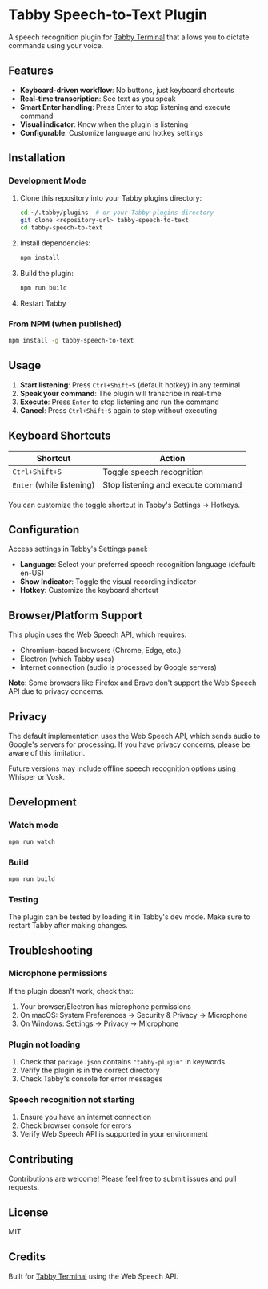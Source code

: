 # Tabby Speech-to-Text Plugin

A speech recognition plugin for [Tabby Terminal](https://tabby.sh) that allows you to dictate commands using your voice.

## Features

- **Keyboard-driven workflow**: No buttons, just keyboard shortcuts
- **Real-time transcription**: See text as you speak
- **Smart Enter handling**: Press Enter to stop listening and execute command
- **Visual indicator**: Know when the plugin is listening
- **Configurable**: Customize language and hotkey settings

## Installation

### Development Mode

1. Clone this repository into your Tabby plugins directory:
   ```bash
   cd ~/.tabby/plugins  # or your Tabby plugins directory
   git clone <repository-url> tabby-speech-to-text
   cd tabby-speech-to-text
   ```

2. Install dependencies:
   ```bash
   npm install
   ```

3. Build the plugin:
   ```bash
   npm run build
   ```

4. Restart Tabby

### From NPM (when published)

```bash
npm install -g tabby-speech-to-text
```

## Usage

1. **Start listening**: Press `Ctrl+Shift+S` (default hotkey) in any terminal
2. **Speak your command**: The plugin will transcribe in real-time
3. **Execute**: Press `Enter` to stop listening and run the command
4. **Cancel**: Press `Ctrl+Shift+S` again to stop without executing

## Keyboard Shortcuts

| Shortcut | Action |
|----------|--------|
| `Ctrl+Shift+S` | Toggle speech recognition |
| `Enter` (while listening) | Stop listening and execute command |

You can customize the toggle shortcut in Tabby's Settings → Hotkeys.

## Configuration

Access settings in Tabby's Settings panel:

- **Language**: Select your preferred speech recognition language (default: en-US)
- **Show Indicator**: Toggle the visual recording indicator
- **Hotkey**: Customize the keyboard shortcut

## Browser/Platform Support

This plugin uses the Web Speech API, which requires:
- Chromium-based browsers (Chrome, Edge, etc.)
- Electron (which Tabby uses)
- Internet connection (audio is processed by Google servers)

**Note**: Some browsers like Firefox and Brave don't support the Web Speech API due to privacy concerns.

## Privacy

The default implementation uses the Web Speech API, which sends audio to Google's servers for processing. If you have privacy concerns, please be aware of this limitation.

Future versions may include offline speech recognition options using Whisper or Vosk.

## Development

### Watch mode
```bash
npm run watch
```

### Build
```bash
npm run build
```

### Testing
The plugin can be tested by loading it in Tabby's dev mode. Make sure to restart Tabby after making changes.

## Troubleshooting

### Microphone permissions
If the plugin doesn't work, check that:
1. Your browser/Electron has microphone permissions
2. On macOS: System Preferences → Security & Privacy → Microphone
3. On Windows: Settings → Privacy → Microphone

### Plugin not loading
1. Check that `package.json` contains `"tabby-plugin"` in keywords
2. Verify the plugin is in the correct directory
3. Check Tabby's console for error messages

### Speech recognition not starting
1. Ensure you have an internet connection
2. Check browser console for errors
3. Verify Web Speech API is supported in your environment

## Contributing

Contributions are welcome! Please feel free to submit issues and pull requests.

## License

MIT

## Credits

Built for [Tabby Terminal](https://tabby.sh) using the Web Speech API.
